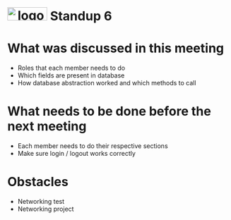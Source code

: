 <div>
    <h1 align="center" style="display: inline;"><img style="display: inline;"
    src="https://user-images.githubusercontent.com/43512442/64082864-4610ee00-cd16-11e9-8923-5f10fe4a1c59.png" width="90" height="30"
    alt="logo" /> Standup 6</h1>
</div>

# What was discussed in this meeting
- Roles that each member needs to do
- Which fields are present in database
- How database abstraction worked and which methods to call

# What needs to be done before the next meeting
- Each member needs to do their respective sections
- Make sure login / logout works correctly

# Obstacles
- Networking test
- Networking project
